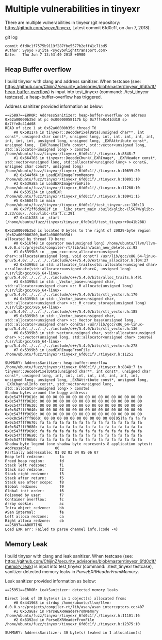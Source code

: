 # Multiple vulnerabilities in tinyexr
There are multiple vulnerabilities in tinyexr (git repository: https://github.com/syoyo/tinyexr, Latest commit 6fd0c1f, on Jun 7, 2018).

git log

    commit 6fd0c1f7575b9119f287fbe5577b2eff41c71bd5
    Author: Syoyo Fujita <syoyo@lighttransport.com>
    Date:   Thu Jun 7 13:53:40 2018 +0900

## Heap Buffer overflow

I build tinyexr with clang and address sanitizer. When testcase (see: https://github.com/ChijinZ/security_advisories/blob/master/tinyexr_6fd0c1f/heap-buffer-overflow) is input into test_tinyexr (command: ./test_tinyexr testcase), a heap-buffer-overflow has triggered.

Address sanitizer provided information as below: 

    ==25897==ERROR: AddressSanitizer: heap-buffer-overflow on address 0x62a00000b35d at pc 0x00000058117b bp 0x7ffe8c41dd10 sp 0x7ffe8c41dd08
    READ of size 1 at 0x62a00000b35d thread T0
        #0 0x58117a in tinyexr::DecodePixelData(unsigned char**, int const*, unsigned char const*, unsigned long, int, int, int, int, int, int, int, int, unsigned long, unsigned long, _EXRAttribute const*, unsigned long, _EXRChannelInfo const*, std::vector<unsigned long, std::allocator<unsigned long> > const&) /home/ubuntu/fuzz/tinyexr/tinyexr_6fd0c1f/./tinyexr.h:8848:7
        #1 0x564765 in tinyexr::DecodeChunk(_EXRImage*, _EXRHeader const*, std::vector<unsigned long, std::allocator<unsigned long> > const&, unsigned char const*, unsigned long) /home/ubuntu/fuzz/tinyexr/tinyexr_6fd0c1f/./tinyexr.h:10699:20
        #2 0x544fd4 in LoadEXRImageFromMemory /home/ubuntu/fuzz/tinyexr/tinyexr_6fd0c1f/./tinyexr.h:10891:10
        #3 0x539a8a in LoadEXRImageFromFile /home/ubuntu/fuzz/tinyexr/tinyexr_6fd0c1f/./tinyexr.h:11260:10
        #4 0x535134 in LoadEXR /home/ubuntu/fuzz/tinyexr/tinyexr_6fd0c1f/./tinyexr.h:10941:15
        #5 0x5684f5 in main /home/ubuntu/fuzz/tinyexr/tinyexr_6fd0c1f/test_tinyexr.cc:130:13
        #6 0x7f2ff6d6982f in __libc_start_main /build/glibc-Cl5G7W/glibc-2.23/csu/../csu/libc-start.c:291
        #7 0x41b288 in _start (/home/ubuntu/fuzz/tinyexr/tinyexr_6fd0c1f/test_tinyexr+0x41b288)

    0x62a00000b35d is located 0 bytes to the right of 20829-byte region [0x62a000006200,0x62a00000b35d)
    allocated by thread T0 here:
        #0 0x516f48 in operator new(unsigned long) /home/ubuntu/llvm/llvm-6.0.0.src/projects/compiler-rt/lib/asan/asan_new_delete.cc:92
        #1 0x5399b3 in __gnu_cxx::new_allocator<unsigned char>::allocate(unsigned long, void const*) /usr/lib/gcc/x86_64-linux-gnu/5.4.0/../../../../include/c++/5.4.0/ext/new_allocator.h:104:27
        #2 0x5399b3 in std::allocator_traits<std::allocator<unsigned char> >::allocate(std::allocator<unsigned char>&, unsigned long) /usr/lib/gcc/x86_64-linux-gnu/5.4.0/../../../../include/c++/5.4.0/bits/alloc_traits.h:491
        #3 0x5399b3 in std::_Vector_base<unsigned char, std::allocator<unsigned char> >::_M_allocate(unsigned long) /usr/lib/gcc/x86_64-linux-gnu/5.4.0/../../../../include/c++/5.4.0/bits/stl_vector.h:170
        #4 0x5399b3 in std::_Vector_base<unsigned char, std::allocator<unsigned char> >::_M_create_storage(unsigned long) /usr/lib/gcc/x86_64-linux-gnu/5.4.0/../../../../include/c++/5.4.0/bits/stl_vector.h:185
        #5 0x5399b3 in std::_Vector_base<unsigned char, std::allocator<unsigned char> >::_Vector_base(unsigned long, std::allocator<unsigned char> const&) /usr/lib/gcc/x86_64-linux-gnu/5.4.0/../../../../include/c++/5.4.0/bits/stl_vector.h:136
        #6 0x5399b3 in std::vector<unsigned char, std::allocator<unsigned char> >::vector(unsigned long, std::allocator<unsigned char> const&) /usr/lib/gcc/x86_64-linux-gnu/5.4.0/../../../../include/c++/5.4.0/bits/stl_vector.h:278
        #7 0x5399b3 in LoadEXRImageFromFile /home/ubuntu/fuzz/tinyexr/tinyexr_6fd0c1f/./tinyexr.h:11251

    SUMMARY: AddressSanitizer: heap-buffer-overflow /home/ubuntu/fuzz/tinyexr/tinyexr_6fd0c1f/./tinyexr.h:8848:7 in tinyexr::DecodePixelData(unsigned char**, int const*, unsigned char const*, unsigned long, int, int, int, int, int, int, int, int, unsigned long, unsigned long, _EXRAttribute const*, unsigned long, _EXRChannelInfo const*, std::vector<unsigned long, std::allocator<unsigned long> > const&)
    Shadow bytes around the buggy address:
    0x0c547fff9610: 00 00 00 00 00 00 00 00 00 00 00 00 00 00 00 00
    0x0c547fff9620: 00 00 00 00 00 00 00 00 00 00 00 00 00 00 00 00
    0x0c547fff9630: 00 00 00 00 00 00 00 00 00 00 00 00 00 00 00 00
    0x0c547fff9640: 00 00 00 00 00 00 00 00 00 00 00 00 00 00 00 00
    0x0c547fff9650: 00 00 00 00 00 00 00 00 00 00 00 00 00 00 00 00
    =>0x0c547fff9660: 00 00 00 00 00 00 00 00 00 00 00[05]fa fa fa fa
    0x0c547fff9670: fa fa fa fa fa fa fa fa fa fa fa fa fa fa fa fa
    0x0c547fff9680: fa fa fa fa fa fa fa fa fa fa fa fa fa fa fa fa
    0x0c547fff9690: fa fa fa fa fa fa fa fa fa fa fa fa fa fa fa fa
    0x0c547fff96a0: fa fa fa fa fa fa fa fa fa fa fa fa fa fa fa fa
    0x0c547fff96b0: fa fa fa fa fa fa fa fa fa fa fa fa fa fa fa fa
    Shadow byte legend (one shadow byte represents 8 application bytes):
    Addressable:           00
    Partially addressable: 01 02 03 04 05 06 07 
    Heap left redzone:       fa
    Freed heap region:       fd
    Stack left redzone:      f1
    Stack mid redzone:       f2
    Stack right redzone:     f3
    Stack after return:      f5
    Stack use after scope:   f8
    Global redzone:          f9
    Global init order:       f6
    Poisoned by user:        f7
    Container overflow:      fc
    Array cookie:            ac
    Intra object redzone:    bb
    ASan internal:           fe
    Left alloca redzone:     ca
    Right alloca redzone:    cb
    ==25897==ABORTING
    Load EXR err: Failed to parse channel info.(code -4)

## Memory Leak

I build tinyexr with clang and leak sanitizer. When testcase (see: https://github.com/ChijinZ/security_advisories/blob/master/tinyexr_6fd0c1f/memory_leak) is input into test_tinyexr (command: ./test_tinyexr testcase), sanitizer detected memory leaks in *ParseEXRHeaderFromMemory*.

Leak sanitizer provided information as below:

    ==25951==ERROR: LeakSanitizer: detected memory leaks

    Direct leak of 30 byte(s) in 1 object(s) allocated from:
        #0 0x441968 in strdup /home/ubuntu/llvm/llvm-6.0.0.src/projects/compiler-rt/lib/asan/asan_interceptors.cc:407
        #1 0x53a6a7 in ParseEXRHeaderFromMemory /home/ubuntu/fuzz/tinyexr/tinyexr_6fd0c1f/./tinyexr.h:11101:16
        #2 0x5392cd in ParseEXRHeaderFromFile /home/ubuntu/fuzz/tinyexr/tinyexr_6fd0c1f/./tinyexr.h:12375:10

    SUMMARY: AddressSanitizer: 30 byte(s) leaked in 1 allocation(s)